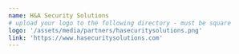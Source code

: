 ```yaml
---
name: H&A Security Solutions
# upload your logo to the following directory - must be square
logo: '/assets/media/partners/hasecuritysolutions.png'
link: 'https://www.hasecuritysolutions.com'
---
```

